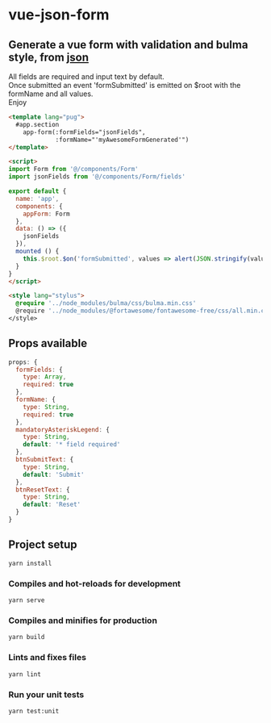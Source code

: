 # vue-json-form

## Generate a vue form with validation and bulma style, from [json](https://github.com/14nrv/vue-json-form/blob/master/src/components/Form/fields.json)
All fields are required and input text by default.\
Once submitted an event 'formSubmitted' is emitted on $root with the formName and all values.\
Enjoy

```html
<template lang="pug">
  #app.section
    app-form(:formFields="jsonFields",
             :formName="'myAwesomeFormGenerated'")
</template>

<script>
import Form from '@/components/Form'
import jsonFields from '@/components/Form/fields'

export default {
  name: 'app',
  components: {
    appForm: Form
  },
  data: () => ({
    jsonFields
  }),
  mounted () {
    this.$root.$on('formSubmitted', values => alert(JSON.stringify(values)))
  }
}
</script>

<style lang="stylus">
  @require '../node_modules/bulma/css/bulma.min.css'
  @require '../node_modules/@fortawesome/fontawesome-free/css/all.min.css'
</style>
```

## Props available
```js
props: {
  formFields: {
    type: Array,
    required: true
  },
  formName: {
    type: String,
    required: true
  },
  mandatoryAsteriskLegend: {
    type: String,
    default: '* field required'
  },
  btnSubmitText: {
    type: String,
    default: 'Submit'
  },
  btnResetText: {
    type: String,
    default: 'Reset'
  }
}
```

## Project setup
```
yarn install
```

### Compiles and hot-reloads for development
```
yarn serve
```

### Compiles and minifies for production
```
yarn build
```

### Lints and fixes files
```
yarn lint
```

### Run your unit tests
```
yarn test:unit
```
